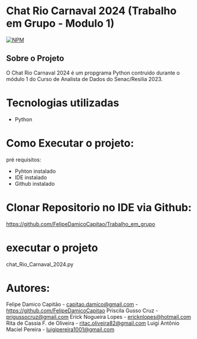 # Chat Rio Carnaval 2024 (Trabalho em Grupo - Modulo 1)
[![NPM](https://img.shields.io/npm/l/react)](https://github.com/FelipeDamicoCapitao/Trabalho_em_grupo/blob/main/LICENSE)

## Sobre o Projeto
 O Chat Rio Carnaval 2024 é um propgrama Python contruido durante o módulo 1 do Curso de Analista de Dados do Senac/Resilia 2023.

# Tecnologias utilizadas
 - Python

# Como Executar o projeto:
  pré requisitos:
   - Pyhton instalado
   - IDE instalado
   - Github instalado

  # Clonar Repositorio no IDE via Github:
  https://github.com/FelipeDamicoCapitao/Trabalho_em_grupo

  # executar o projeto
  chat_Rio_Carnaval_2024.py

# Autores:

  Felipe Damico Capitão - capitao.damico@gmail.com - https://github.com/FelipeDamicoCapitao
  Priscila Gusso Cruz - prigussocruz@gmail.com
  Erick Nogueira Lopes - ericknlopes@hotmail.com
  Rita de Cassia F. de Oliveira - ritac.oliveira82@gmail.com
  Luigi Antônio Maciel Pereira - luigipereira1001@gmail.com
  
